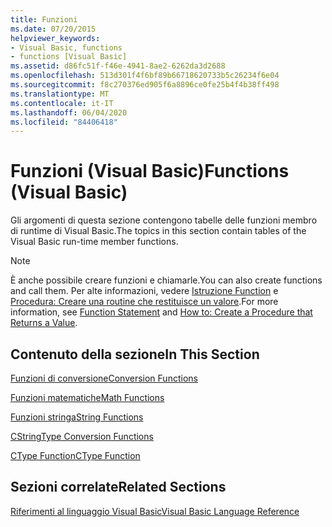 ```yaml
---
title: Funzioni
ms.date: 07/20/2015
helpviewer_keywords:
- Visual Basic, functions
- functions [Visual Basic]
ms.assetid: d86fc51f-f46e-4941-8ae2-6262da3d2688
ms.openlocfilehash: 513d301f4f6bf89b66718620733b5c26234f6e04
ms.sourcegitcommit: f8c270376ed905f6a8896ce0fe25b4f4b38ff498
ms.translationtype: MT
ms.contentlocale: it-IT
ms.lasthandoff: 06/04/2020
ms.locfileid: "84406418"
---
```

# <a name="functions-visual-basic"></a><span data-ttu-id="360a0-102">Funzioni (Visual Basic)</span><span class="sxs-lookup"><span data-stu-id="360a0-102">Functions (Visual Basic)</span></span>
<span data-ttu-id="360a0-103">Gli argomenti di questa sezione contengono tabelle delle funzioni membro di runtime di Visual Basic.</span><span class="sxs-lookup"><span data-stu-id="360a0-103">The topics in this section contain tables of the Visual Basic run-time member functions.</span></span>  
  
> [!NOTE]
> <span data-ttu-id="360a0-104">È anche possibile creare funzioni e chiamarle.</span><span class="sxs-lookup"><span data-stu-id="360a0-104">You can also create functions and call them.</span></span> <span data-ttu-id="360a0-105">Per alte informazioni, vedere [Istruzione Function](../statements/function-statement.md) e [Procedura: Creare una routine che restituisce un valore](../../programming-guide/language-features/procedures/how-to-create-a-procedure-that-returns-a-value.md).</span><span class="sxs-lookup"><span data-stu-id="360a0-105">For more information, see [Function Statement](../statements/function-statement.md) and [How to: Create a Procedure that Returns a Value](../../programming-guide/language-features/procedures/how-to-create-a-procedure-that-returns-a-value.md).</span></span>  
  
## <a name="in-this-section"></a><span data-ttu-id="360a0-106">Contenuto della sezione</span><span class="sxs-lookup"><span data-stu-id="360a0-106">In This Section</span></span>  
 [<span data-ttu-id="360a0-107">Funzioni di conversione</span><span class="sxs-lookup"><span data-stu-id="360a0-107">Conversion Functions</span></span>](conversion-functions.md)  
  
 [<span data-ttu-id="360a0-108">Funzioni matematiche</span><span class="sxs-lookup"><span data-stu-id="360a0-108">Math Functions</span></span>](math-functions.md)  
  
 [<span data-ttu-id="360a0-109">Funzioni stringa</span><span class="sxs-lookup"><span data-stu-id="360a0-109">String Functions</span></span>](string-functions.md)  
  
 [<span data-ttu-id="360a0-110">CString</span><span class="sxs-lookup"><span data-stu-id="360a0-110">Type Conversion Functions</span></span>](type-conversion-functions.md)  
  
 [<span data-ttu-id="360a0-111">CType Function</span><span class="sxs-lookup"><span data-stu-id="360a0-111">CType Function</span></span>](ctype-function.md)  
  
## <a name="related-sections"></a><span data-ttu-id="360a0-112">Sezioni correlate</span><span class="sxs-lookup"><span data-stu-id="360a0-112">Related Sections</span></span>  
 [<span data-ttu-id="360a0-113">Riferimenti al linguaggio Visual Basic</span><span class="sxs-lookup"><span data-stu-id="360a0-113">Visual Basic Language Reference</span></span>](../index.md)  
